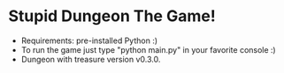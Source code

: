 # Stupid Dungeon The Game!
- Requirements: pre-installed Python :)
- To run the game just type "python main.py" in your favorite console :)
- Dungeon with treasure version v0.3.0.
